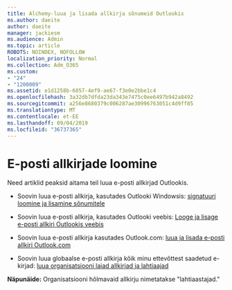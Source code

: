 ```yaml
---
title: Alchemy-luua ja lisada allkirja sõnumeid Outlookis
ms.author: daeite
author: daeite
manager: jackiesm
ms.audience: Admin
ms.topic: article
ROBOTS: NOINDEX, NOFOLLOW
localization_priority: Normal
ms.collection: Adm_O365
ms.custom:
- "24"
- "1200009"
ms.assetid: e1d1258b-6057-4ef9-ae67-f3e0e2bbe1c4
ms.openlocfilehash: 3a32db7dfda23da343e7475c0ee6497b942a8492
ms.sourcegitcommit: a256e8680379c006287ae30996763051c4d9ff85
ms.translationtype: MT
ms.contentlocale: et-EE
ms.lasthandoff: 09/04/2019
ms.locfileid: "36737365"
---
```

# <a name="creating-email-signatures"></a>E-posti allkirjade loomine

Need artiklid peaksid aitama teil luua e-posti allkirjad Outlookis.
  
- Soovin luua e-posti allkirja, kasutades Outlooki Windowsis: [signatuuri loomine ja lisamine sõnumitele](https://support.office.com/article/8ee5d4f4-68fd-464a-a1c1-0e1c80bb27f2.aspx)
  
- Soovin luua e-posti allkirja, kasutades Outlooki veebis: [Looge ja lisage e-posti allkiri Outlookis veebis](https://support.office.com/article/5ff9dcfd-d3f1-447b-b2e9-39f91b074ea3.aspx)

- Soovin luua e-posti allkirja kasutades Outlook.com: [luua ja lisada e-posti allkiri Outlook.com](https://support.office.com/article/776d9006-abdf-444e-b5b7-a61821dff034.aspx)

- Soovin luua globaalse e-posti allkirja kõik minu ettevõttest saadetud e-kirjad: [luua organisatsiooni laiad allkirjad ja lahtiaajad](https://docs.microsoft.com/office365/admin/setup/create-signatures-and-disclaimers)

 **Näpunäide:** Organisatsiooni hõlmavaid allkirju nimetatakse "lahtiaastajad."
  